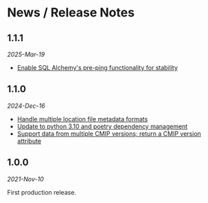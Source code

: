 # News / Release Notes

## 1.1.1
*2025-Mar-19*

- [Enable SQL Alchemy's pre-ping functionality for stability](https://github.com/pacificclimate/wx-files-service/pull/33)

## 1.1.0

*2024-Dec-16*

- [Handle multiple location file metadata formats](https://github.com/pacificclimate/wx-files-service/pull/20)
- [Update to python 3.10 and poetry dependency management](https://github.com/pacificclimate/wx-files-service/pull/26)
- [Support data from multiple CMIP versions; return a CMIP version attribute](https://github.com/pacificclimate/wx-files-service/pull/29)

## 1.0.0

*2021-Nov-10*

First production release.
